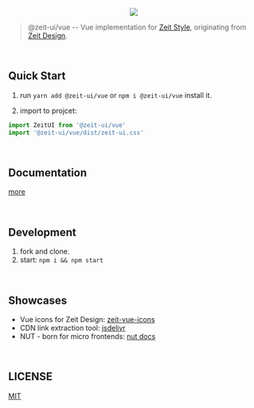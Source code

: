 <p align="center" height="370">
<img align="center" src="https://user-images.githubusercontent.com/11304944/58761972-c9d30700-857c-11e9-9ac7-8b1d02809fc8.png">
</p>

> @zeit-ui/vue -- Vue implementation for [Zeit Style](https://github.com/zeit-ui/zeit-style), originating from [Zeit Design](https://zeit.co/design).

<br/>

## Quick Start

1. run `yarn add @zeit-ui/vue` or `npm i @zeit-ui/vue` install it.

2. import to projcet:

```js
import ZeitUI from '@zeit-ui/vue'
import '@zeit-ui/vue/dist/zeit-ui.css'
```

<br/>

## Documentation
[more](https://zeit-vue.now.sh/)

<br/>

## Development
1. fork and clone.
2. start: `npm i && npm start`

<br/>

## Showcases

- Vue icons for Zeit Design: [zeit-vue-icons](https://zeit-vue-icons.now.sh/)
- CDN link extraction tool: [jsdelivr](https://jsdelivr.now.sh/)
- NUT - born for micro frontends: [nut docs](https://nut.js.org/)

<br/>

## LICENSE
[MIT](LICENSE)

